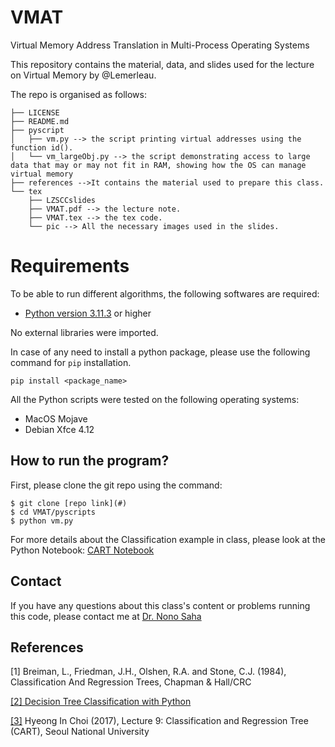 # VMAT
Virtual Memory Address Translation in Multi-Process Operating Systems

This repository contains the material, data, and slides used for the lecture on Virtual Memory by @Lemerleau.


The repo is organised as follows:

```
├── LICENSE
├── README.md
├── pyscript
│   ├── vm.py --> the script printing virtual addresses using the function id().
│   └── vm_largeObj.py --> the script demonstrating access to large data that may or may not fit in RAM, showing how the OS can manage virtual memory
├── references -->It contains the material used to prepare this class.
└── tex
    ├── LZSCCslides
    ├── VMAT.pdf --> the lecture note.
    ├── VMAT.tex --> the tex code.
    └── pic --> All the necessary images used in the slides.
```

# Requirements
To be able to run different algorithms, the following softwares are required:

- [Python version 3.11.3](https://www.python.org/downloads/release/python-3113/) or higher

No external libraries were imported.

In case of any need to install a python package, please use the following command for `pip` installation.

```
pip install <package_name>
```

All the Python scripts were tested on the following operating systems:

* MacOS Mojave
* Debian Xfce 4.12

## How to run the program?
First, please clone the git repo using the command:

```
$ git clone [repo link](#)
$ cd VMAT/pyscripts
$ python vm.py
```

For more details about the Classification example in class, please look at the Python Notebook: [CART Notebook](notebooks/CART.ipynb)

## Contact
If you have any questions about this class's content or problems running this code, please contact me at [Dr. Nono Saha](mailto:cyrillecardinale@gmail.com.?subject=[GitHub]%20CART%20Lecture%20Material)


## References
<a id="1">[1]</a>
Breiman, L., Friedman, J.H., Olshen, R.A. and Stone, C.J. (1984), Classification And Regression Trees, Chapman & Hall/CRC

<a id="2" href="https://www.datacamp.com/tutorial/decision-tree-classification-python?dc_referrer=https%3A%2F%2Fwww.google.com%2F">[2] Decision Tree Classification with Python</a>

<a id="3" href="https://www.math.snu.ac.kr/~hichoi/machinelearning/lecturenotes/CART.pdf">[3]</a>
Hyeong In Choi (2017), Lecture 9: Classification and Regression Tree (CART), Seoul National University
